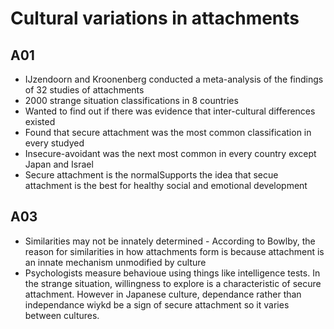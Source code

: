 # Cultural variations in attachments

## A01
- IJzendoorn and Kroonenberg conducted a meta-analysis of the findings of 32 studies of attachments
- 2000 strange situation classifications in 8 countries
- Wanted to find out if there was evidence that inter-cultural differences existed
- Found that secure attachment was the most common classification in every studyed
- Insecure-avoidant was the next most common in every country except Japan and Israel
- Secure attachment is the normalSupports the idea that secue attachment is the best for healthy social and emotional development

## A03
- Similarities may not be innately determined - According to Bowlby, the reason for similarities in how attachments form is because attachment is an innate mechanism unmodified by culture
- Psychologists measure behavioue using things like intelligence tests. In the strange situation, willingness to explore is a characteristic of secure attachment. However in Japanese culture, dependance rather than independance wiykd be a sign of secure attachment so it varies between cultures.
